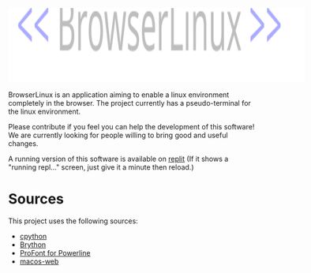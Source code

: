 <img src="https://raw.githubusercontent.com/Froggo8311/BrowserLinux/main/docs/logo.svg" style="max-height: 150px; min-height: 150px; max-width: 100%; min-width: 600px;"/>

BrowserLinux is an application aiming to enable a linux environment completely in the browser. The project currently has a pseudo-terminal for the linux environment.

Please contribute if you feel you can help the development of this software! We are currently looking for people willing to bring good and useful changes.

A running version of this software is available on [replit](https://browserlinux.froggo8311.repl.co) (If it shows a "running repl..." screen, just give it a minute then reload.)

# Sources
This project uses the following sources:
* [cpython](https://github.com/Froggo8311/cpython)
* [Brython](https://github.com/brython-dev/brython)
* [ProFont for Powerline](https://github.com/powerline/fonts)
* [macos-web](https://github.com/Froggo8311/BrowserLinux)
